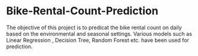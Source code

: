 # Bike-Rental-Count-Prediction
The objective of this project is to predicat the bike rental count on daily based on the environmental and seasonal settings. Various models such as Linear Regression , Decision Tree, Random Forest etc. have been used for prediction.
